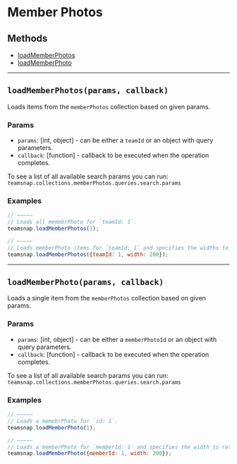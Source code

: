 # Member Photos

## Methods

- [loadMemberPhotos](#loadMemberPhotos)
- [loadMemberPhoto](#loadMemberPhoto)


---
<a id="loadMemberPhotos"></a>
## `loadMemberPhotos(params, callback)`
Loads items from the `memberPhotos` collection based on given params.

### Params
* `params`: [int, object] - can be either a `teamId` or an object with query parameters.
* `callback`: [function] - callback to be executed when the operation completes.

To see a list of all available search params you can run:
`teamsnap.collections.memberPhotos.queries.search.params`

### Examples
```javascript
// ~~~~~
// Loads all memebrPhoto for `teamId: 1`.
teamsnap.loadMemberPhotos(1);

// ~~~~~
// Loads memberPhoto items for `teamId: 1` and specifies the widths to return.
teamsnap.loadMemberPhotos({teamId: 1, width: 200});
```


---

<a id="loadMemberPhoto"></a>
## `loadMemberPhoto(params, callback)`
Loads a single item from the `memberPhotos` collection based on given params.

### Params
* `params`: [int, object] - can be either a `memberPhotoId` or an object with query parameters.
* `callback`: [function] - callback to be executed when the operation completes.

To see a list of all available search params you can run:
`teamsnap.collections.memberPhotos.queries.search.params`

### Examples
```javascript
// ~~~~~
// Loads a memebrPhoto for `id: 1`.
teamsnap.loadMemberPhoto(1);

// ~~~~~
// Loads a memberPhoto for `memberId: 1` and specifies the width to return.
teamsnap.loadMemberPhoto({memberId: 1, width: 200});
```

